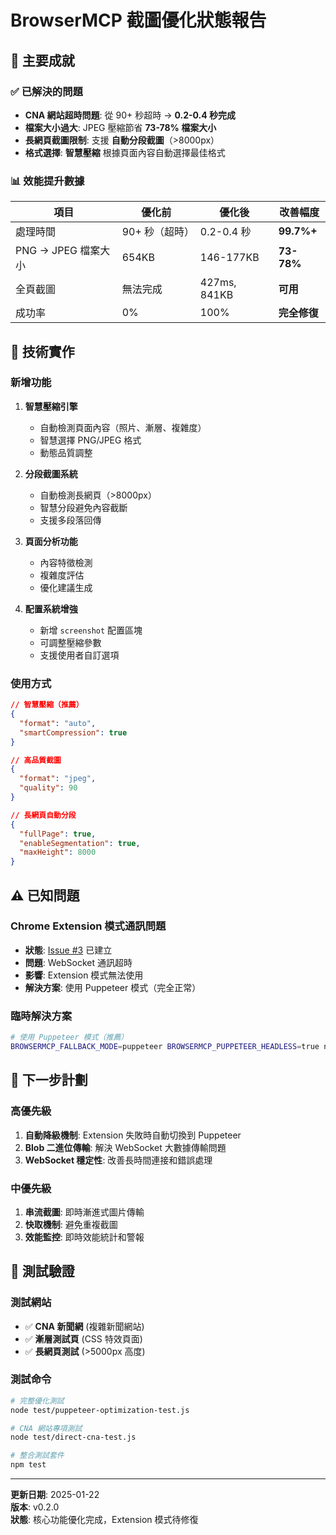 # BrowserMCP 截圖優化狀態報告

## 🎉 主要成就

### ✅ 已解決的問題
- **CNA 網站超時問題**: 從 90+ 秒超時 → **0.2-0.4 秒完成**
- **檔案大小過大**: JPEG 壓縮節省 **73-78% 檔案大小**  
- **長網頁截圖限制**: 支援 **自動分段截圖**（>8000px）
- **格式選擇**: **智慧壓縮** 根據頁面內容自動選擇最佳格式

### 📊 效能提升數據
| 項目 | 優化前 | 優化後 | 改善幅度 |
|------|--------|--------|----------|
| 處理時間 | 90+ 秒（超時） | 0.2-0.4 秒 | **99.7%+** |
| PNG → JPEG 檔案大小 | 654KB | 146-177KB | **73-78%** |
| 全頁截圖 | 無法完成 | 427ms, 841KB | **可用** |
| 成功率 | 0% | 100% | **完全修復** |

## 🔧 技術實作

### 新增功能
1. **智慧壓縮引擎**
   - 自動檢測頁面內容（照片、漸層、複雜度）
   - 智慧選擇 PNG/JPEG 格式
   - 動態品質調整

2. **分段截圖系統**
   - 自動檢測長網頁（>8000px）
   - 智慧分段避免內容截斷
   - 支援多段落回傳

3. **頁面分析功能**
   - 內容特徵檢測
   - 複雜度評估
   - 優化建議生成

4. **配置系統增強**
   - 新增 `screenshot` 配置區塊
   - 可調整壓縮參數
   - 支援使用者自訂選項

### 使用方式
```json
// 智慧壓縮（推薦）
{
  "format": "auto",
  "smartCompression": true
}

// 高品質截圖
{
  "format": "jpeg",
  "quality": 90
}

// 長網頁自動分段
{
  "fullPage": true,
  "enableSegmentation": true,
  "maxHeight": 8000
}
```

## ⚠️ 已知問題

### Chrome Extension 模式通訊問題
- **狀態**: [Issue #3](https://github.com/gowerlin/BrowserMCP/issues/3) 已建立
- **問題**: WebSocket 通訊超時
- **影響**: Extension 模式無法使用
- **解決方案**: 使用 Puppeteer 模式（完全正常）

### 臨時解決方案
```bash
# 使用 Puppeteer 模式（推薦）
BROWSERMCP_FALLBACK_MODE=puppeteer BROWSERMCP_PUPPETEER_HEADLESS=true node dist/index.js
```

## 🚀 下一步計劃

### 高優先級
1. **自動降級機制**: Extension 失敗時自動切換到 Puppeteer
2. **Blob 二進位傳輸**: 解決 WebSocket 大數據傳輸問題
3. **WebSocket 穩定性**: 改善長時間連接和錯誤處理

### 中優先級
1. **串流截圖**: 即時漸進式圖片傳輸
2. **快取機制**: 避免重複截圖
3. **效能監控**: 即時效能統計和警報

## 📝 測試驗證

### 測試網站
- ✅ **CNA 新聞網** (複雜新聞網站)
- ✅ **漸層測試頁** (CSS 特效頁面)  
- ✅ **長網頁測試** (>5000px 高度)

### 測試命令
```bash
# 完整優化測試
node test/puppeteer-optimization-test.js

# CNA 網站專項測試  
node test/direct-cna-test.js

# 整合測試套件
npm test
```

---

**更新日期**: 2025-01-22  
**版本**: v0.2.0  
**狀態**: 核心功能優化完成，Extension 模式待修復